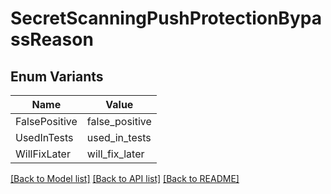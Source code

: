 # SecretScanningPushProtectionBypassReason

## Enum Variants

| Name | Value |
|---- | -----|
| FalsePositive | false_positive |
| UsedInTests | used_in_tests |
| WillFixLater | will_fix_later |


[[Back to Model list]](../README.md#documentation-for-models) [[Back to API list]](../README.md#documentation-for-api-endpoints) [[Back to README]](../README.md)


